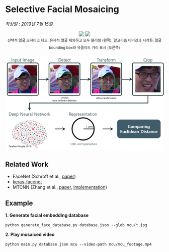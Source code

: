 Selective Facial Mosaicing
===

*작성일 : 2019년 7월 15일*

<p align="center">
    <img src="docs/mcu_footage_mosaic.gif" width="418">
    <img src="docs/mcu_footage_debug.gif" width="418">
    <br>
    <sup>선택적 얼굴 모자이크 데모. 유재석 얼굴 제외하고 모두 블러링 (왼쪽), 알고리즘 디버깅과 시각화. 얼굴 bounding box와 유클리드 거리 표시 (오른쪽)</sup>
</p>

![process_diagram.png](docs/process_diagram.png)

## Related Work
- FaceNet (Schroff et al., [paper](https://arxiv.org/abs/1503.03832))
- [keras-facenet](https://github.com/nyoki-mtl/keras-facenet)
- MTCNN (Zhang et al., [paper](https://arxiv.org/abs/1604.02878), [implementation](https://github.com/ipazc/mtcnn))

## Example

**1. Generate facial embedding database**
```shell
python generate_face_database.py database.json --glob mcu/*.jpg
```

**2. Play mosaiced video**
```shell
python main.py database.json mcu --video-path mcu/mcu_footage.mp4
```
